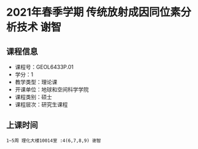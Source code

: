 # 2021年春季学期 传统放射成因同位素分析技术 谢智






## 课程信息

- 课程号：GEOL6433P.01
- 学分：1
- 教学类型：理论课
- 开课单位：地球和空间科学学院
- 课程类别：硕士
- 课程层次：研究生课程

## 上课时间

```
1~5周 理化大楼10014室 :4(6,7,8,9) 谢智
```

